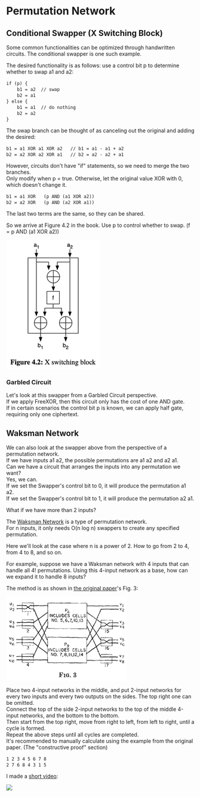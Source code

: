 # Permutation Network

## Conditional Swapper (X Switching Block)

Some common functionalities can be optimized through handwritten circuits. The conditional swapper is one such example.

The desired functionality is as follows: use a control bit p to determine whether to swap a1 and a2:
```
if (p) {
    b1 = a2  // swap
    b2 = a1
} else {
    b1 = a1  // do nothing
    b2 = a2
}
```

The swap branch can be thought of as canceling out the original and adding the desired:
```
b1 = a1 XOR a1 XOR a2   // b1 = a1 - a1 + a2
b2 = a2 XOR a2 XOR a1   // b2 = a2 - a2 + a1
```

However, circuits don't have "if" statements, so we need to merge the two branches.<br>
Only modify when p = true. Otherwise, let the original value XOR with 0, which doesn't change it.
```
b1 = a1 XOR   (p AND (a1 XOR a2))
b2 = a2 XOR   (p AND (a2 XOR a1))
```
The last two terms are the same, so they can be shared.

So we arrive at Figure 4.2 in the book. Use p to control whether to swap. (f = p AND (a1 XOR a2))

![switch](images/Conditional-Swapper.png)

### Garbled Circuit

Let's look at this swapper from a Garbled Circuit perspective.<br>
If we apply FreeXOR, then this circuit only has the cost of one AND gate.<br>
If in certain scenarios the control bit p is known, we can apply half gate, requiring only one ciphertext.

## Waksman Network

We can also look at the swapper above from the perspective of a permutation network.<br>
If we have inputs a1 a2, the possible permutations are a1 a2 and a2 a1.<br>
Can we have a circuit that arranges the inputs into any permutation we want?<br>
Yes, we can.<br>
If we set the Swapper's control bit to 0, it will produce the permutation a1 a2.<br>
If we set the Swapper's control bit to 1, it will produce the permutation a2 a1.

What if we have more than 2 inputs?

The [Waksman Network](https://dl.acm.org/doi/pdf/10.1145/321439.321449) is a type of permutation network.<br>
For n inputs, it only needs O(n log n) swappers to create any specified permutation.

Here we'll look at the case where n is a power of 2. How to go from 2 to 4, from 4 to 8, and so on.

For example, suppose we have a Waksman network with 4 inputs that can handle all 4! permutations.
Using this 4-input network as a base, how can we expand it to handle 8 inputs?

The method is as shown in [the original paper](https://dl.acm.org/doi/pdf/10.1145/321439.321449)'s Fig. 3:

![Waksman.png](images/Waksman.png)

Place two 4-input networks in the middle, and put 2-input networks for every two inputs and every two outputs on the sides. The top right one can be omitted.<br>
Connect the top of the side 2-input networks to the top of the middle 4-input networks, and the bottom to the bottom.<br>
Then start from the top right, move from right to left, from left to right, until a cycle is formed.<br>
Repeat the above steps until all cycles are completed.<br>
It's recommended to manually calculate using the example from the original paper. (The "constructive proof" section)
```
1 2 3 4 5 6 7 8
2 7 6 8 4 3 1 5
```

I made a [short video](https://www.youtube.com/watch?v=9mdrYD_ZBvY):

<a href="https://www.youtube.com/watch?v=9mdrYD_ZBvY">
<img src="https://img.youtube.com/vi/9mdrYD_ZBvY/maxresdefault.jpg" width="400">
</a>